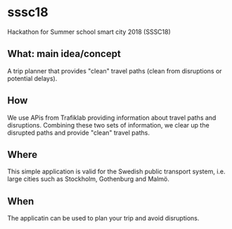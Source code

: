 # sssc18
Hackathon for Summer school smart city 2018 (SSSC18)

## What: main idea/concept
A trip planner that provides "clean" travel paths (clean from disruptions or potential delays).

## How
We use APis from Trafiklab providing information about travel paths and disruptions. Combining these two sets of information, we clear up the disrupted paths and provide "clean" travel paths.

## Where
This simple application is valid for the Swedish public transport system, i.e. large cities such as Stockholm, Gothenburg and Malmö.

## When
The applicatin can be used to plan your trip and avoid disruptions.
